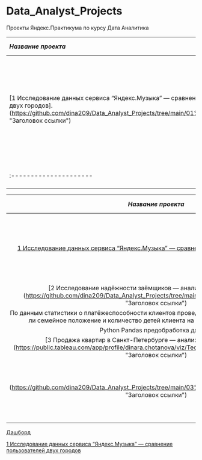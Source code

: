 # Data_Analyst_Projects
Проекты Яндекс.Практикумa  по курсу Дата Аналитика 


|  *Название проекта*   |  *Описание*  |  *Навыки и инструменты* |
| :---------------------| :------------| :-----------------------| 
|[1 Исследование данных сервиса “Яндекс.Музыка” — сравнение пользователей двух городов].(https://github.com/dina209/Data_Analyst_Projects/tree/main/01%20Basic%20Python "Заголовок ссылки")||На основании данных Яндекс.Музыки проверены данные и проведено сравнение поведения и предпочтений пользователей двух столиц — Москвы и Санкт-Петербурга | Python Pandas |
| :---------------------| :------------| :-----------------------| 

| *Название проекта*            | *Описание*                   | *Навыки и инструменты*       |
| :---------------------------: | :---------------------------:| :---------------------------:|
|[1 Исследование данных сервиса “Яндекс.Музыка” — сравнение пользователей двух городов](https://github.com/dina209/Data_Analyst_Projects/tree/main/01%20Basic%20Python "Заголовок ссылки")| На основании данных Яндекс.Музыки проверены данные и проведено сравнение поведения и предпочтений пользователей двух столиц — Москвы и Санкт-Петербурга |Python Pandas |
|[2 Исследование надёжности заёмщиков — анализ банковских данных].(https://github.com/dina209/Data_Analyst_Projects/tree/main/02%20Data%20preprocessing  "Заголовок ссылки")
|По данным статистики о платёжеспособности клиентов проведено исследование вопроса: влияет ли семейное положение и количество детей клиента на факт возврата кредита в срок
|Python   Pandas предобработка данных| 
|[3 Продажа квартир в Санкт-Петербурге — анализ рынка недвижимости].(https://public.tableau.com/app/profile/dinara.chotanova/viz/Tedresearchproject/TED2008-2021#1 "Заголовок ссылки")
(https://github.com/dina209/Data_Analyst_Projects/tree/main/03%20Exploratory%20data%20analysis  "Заголовок ссылки")| На основании данных сервиса Яндекс.Недвижимость, определена рыночная стоимость объектов недвижимости и типичные параметры квартир | Python   Pandas  Matplotlib исследовательский анализ данных  визуализация данных предобработка данных |





[Дашборд](https://public.tableau.com/app/profile/dinara.chotanova/viz/Tedresearchproject/TED2008-2021#1 "Заголовок ссылки")

[1 Исследование данных сервиса “Яндекс.Музыка” — сравнение пользователей двух городов](https://github.com/dina209/Data_Analyst_Projects/tree/main/01%20Basic%20Python "Заголовок ссылки")





















